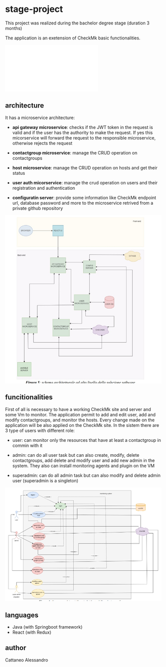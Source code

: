 # stage-project

This project was realized during the bachelor degree stage (duration 3 months)

The application is an exetension of CheckMk basic functionalities.

![for more info read the description document](description.pdf)


## architecture

It has a microservice architecture:

- **api gateway microservice**: checks if the JWT token in the request is valid and if the user has the authority to make the request. If yes this micorservice will forward the request to the responsible microservice, otherwise rejects the request

- **contactgroup microservice**:  manage the CRUD operation on contactgroups

- **host microservice**: manage the CRUD operation on hosts and get their status

- **user auth micorservice**: manage the crud operation on users and their registration and authentication

- **configuratin server**: provide some information like CheckMk endpoint url, database password and more to the microservice retrived from a private github repository

![for more info see the architecture diagram](architecture_diagram.jpg)



## funcitionalities

First of all is necessary to have a working CheckMk site and server and some Vm to monitor. The application permit to add and edit user, add and modify contactgroups, and monitor the hosts. Every change made on the application will be also applied on the CheckMk site. In the sistem there are 3 type of users with different role:

- user: can monitor only the resources that have at least a contactgroup in commin with it 
- admin: can do all user task but can also create, modify, delete contactgroups, add delete and modify user and add new admin in the system. They also can install monitoring agents and plugin on the VM

- superadmin: can do all admin task but can also modify and delete admin user (superadmin is a singleton)

![for more info see the use case diagram](usecase_diagram.png)


## languages

- Java (with Springboot framework)
- React (with Redux)


## author 

Cattaneo Alessandro
